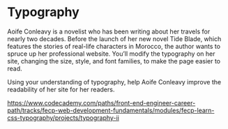 # Typography

Aoife Conleavy is a novelist who has been writing about her travels for nearly two decades. Before the launch of her new novel Tide Blade, which features the stories of real-life characters in Morocco, the author wants to spruce up her professional website. You’ll modify the typography on her site, changing the size, style, and font families, to make the page easier to read.

Using your understanding of typography, help Aoife Conleavy improve the readability of her site for her readers.

<https://www.codecademy.com/paths/front-end-engineer-career-path/tracks/fecp-web-development-fundamentals/modules/fecp-learn-css-typography/projects/typography-ii>
